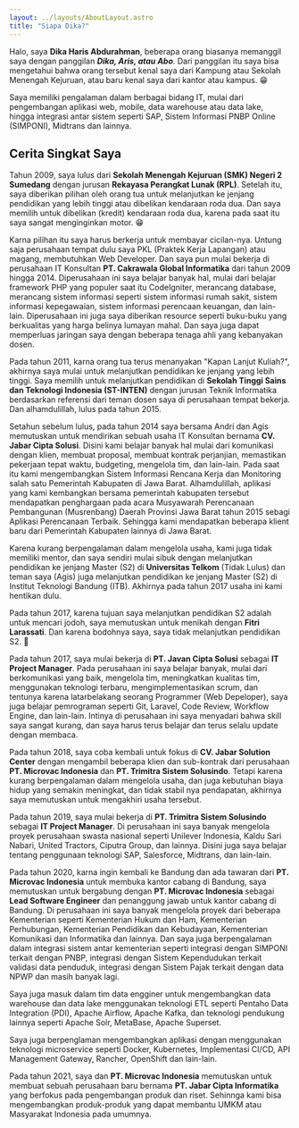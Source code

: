```yaml
---
layout: ../layouts/AboutLayout.astro
title: "Siapa Dika?"
---
```


Halo, saya **Dika Haris Abdurahman**, beberapa orang biasanya memanggil saya dengan panggilan **_Dika, Aris, atau Abo_**. Dari panggilan itu saya bisa mengetahui bahwa orang tersebut kenal saya dari Kampung atau Sekolah Menengah Kejuruan, atau baru kenal saya dari kantor atau kampus. 😁

Saya memiliki pengalaman dalam berbagai bidang IT, mulai dari pengembangan aplikasi web, mobile, data warehouse atau data lake, hingga integrasi antar sistem seperti SAP, Sistem Informasi PNBP Online (SIMPONI), Midtrans dan lainnya.

## Cerita Singkat Saya

Tahun 2009, saya lulus dari **Sekolah Menengah Kejuruan (SMK) Negeri 2 Sumedang** dengan jurusan **Rekayasa Perangkat Lunak (RPL)**. Setelah itu, saya diberikan pilihan oleh orang tua untuk melanjutkan ke jenjang pendidikan yang lebih tinggi atau dibelikan kendaraan roda dua. Dan saya memilih untuk dibelikan (kredit) kendaraan roda dua, karena pada saat itu saya sangat menginginkan motor. 😁

Karna pilihan itu saya harus berkerja untuk membayar cicilan-nya. Untung saja perusahaan tempat dulu saya PKL (Praktek Kerja Lapangan) atau magang, membutuhkan Web Developer. Dan saya pun mulai bekerja di perusahaan IT Konsultan **PT. Cakrawala Global Informatika** dari tahun 2009 hingga 2014. Diperusahaan ini saya belajar banyak hal, mulai dari belajar framework PHP yang populer saat itu CodeIgniter, merancang database, merancang sistem informasi seperti sistem informasi rumah sakit, sistem informasi kepegawaian, sistem informasi perencaan keuangan, dan lain-lain. Diperusahaan ini juga saya diberikan resource seperti buku-buku yang berkualitas yang harga belinya lumayan mahal. Dan saya juga dapat memperluas jaringan saya dengan beberapa tenaga ahli yang kebanyakan dosen.

Pada tahun 2011, karna orang tua terus menanyakan "Kapan Lanjut Kuliah?", akhirnya saya mulai untuk melanjutkan pendidikan ke jenjang yang lebih tinggi. Saya memilih untuk melanjutkan pendidikan di **Sekolah Tinggi Sains dan Teknologi Indonesia (ST-INTEN)** dengan jurusan Teknik Informatika berdasarkan referensi dari teman dosen saya di perusahaan tempat bekerja. Dan alhamdulillah, lulus pada tahun 2015.

Setahun sebelum lulus, pada tahun 2014 saya bersama Andri dan Agis memutuskan untuk mendirikan sebuah usaha IT Konsultan bernama **CV. Jabar Cipta Solusi**. Disini kami belajar banyak hal mulai dari komunikasi dengan klien, membuat proposal, membuat kontrak perjanjian, memastikan pekerjaan tepat waktu, budgeting, mengelola tim, dan lain-lain. Pada saat itu kami mengembangkan Sistem Informasi Rencana Kerja dan Monitoring salah satu Pemerintah Kabupaten di Jawa Barat. Alhamdulillah, aplikasi yang kami kembangkan bersama pemerintah kabupaten tersebut mendapatkan penghargaan pada acara Musyawarah Perencanaan Pembangunan (Musrenbang) Daerah Provinsi Jawa Barat tahun 2015 sebagi Aplikasi Perencanaan Terbaik. Sehingga kami mendapatkan beberapa klient baru dari Pemerintah Kabupaten lainnya di Jawa Barat.

Karena kurang berpengalaman dalam mengelola usaha, kami juga tidak memiliki mentor, dan saya sendiri mulai sibuk dengan melanjutkan pendidikan ke jenjang Master (S2) di **Universitas Telkom** (Tidak Lulus) dan teman saya (Agis) juga melanjutkan pendidikan ke jenjang Master (S2) di Institut Teknologi Bandung (ITB). Akhirnya pada tahun 2017 usaha ini kami hentikan dulu.

Pada tahun 2017, karena tujuan saya melanjutkan pendidikan S2 adalah untuk mencari jodoh, saya memutuskan untuk menikah dengan **Fitri Larassati**. Dan karena bodohnya saya, saya tidak melanjutkan pendidikan S2. 🙏

Pada tahun 2017, saya mulai bekerja di **PT. Javan Cipta Solusi** sebagai **IT Project Manager**. Pada perusahaan ini saya belajar banyak, mulai dari berkomunikasi yang baik, mengelola tim, meningkatkan kualitas tim, menggunakan teknologi terbaru, mengimplementasikan scrum, dan tentunya karena latarbelakang seorang Programmer (Web Depeloper), saya juga belajar pemrograman seperti Git, Laravel, Code Review, Workflow Engine, dan lain-lain. Intinya di perusahaan ini saya menyadari bahwa skill saya sangat kurang, dan saya harus terus belajar dan terus selalu update dengan membaca.

Pada tahun 2018, saya coba kembali untuk fokus di **CV. Jabar Solution Center** dengan mengambil beberapa klien dan sub-kontrak dari perusahaan **PT. Microvac Indonesia** dan **PT. Trimitra Sistem Solusindo**. Tetapi karena kurang berpengalaman dalam mengelola usaha, dan juga kebutuhan biaya hidup yang semakin meningkat, dan tidak stabil nya pendapatan, akhirnya saya memutuskan untuk mengakhiri usaha tersebut.

Pada tahun 2019, saya mulai bekerja di **PT. Trimitra Sistem Solusindo** sebagai **IT Project Manager**. Di perusahaan ini saya banyak mengelola proyek perusahaan swasta nasional seperti Unilever Indonesia, Kaldu Sari Nabari, United Tractors, Ciputra Group, dan lainnya. Disini juga saya belajar tentang penggunaan teknologi SAP, Salesforce, Midtrans, dan lain-lain.

Pada tahun 2020, karna ingin kembali ke Bandung dan ada tawaran dari **PT. Microvac Indonesia** untuk membuka kantor cabang di Bandung, saya memutuskan untuk bergabung dengan **PT. Microvac Indonesia** sebagai **Lead Software Engineer** dan penanggung jawab untuk kantor cabang di Bandung. Di perusahaan ini saya banyak mengelola proyek dari beberapa Kementerian seperti Kementerian Hukum dan Ham, Kementerian Perhubungan, Kementerian Pendidikan dan Kebudayaan, Kementerian Komunikasi dan Informatika dan lainnya. Dan saya juga berpengalaman dalam integrasi sistem antar kementerian seperti integrasi dengan SIMPONI terkait dengan PNBP, integrasi dengan Sistem Kependudukan terkait validasi data penduduk, integrasi dengan Sistem Pajak terkait dengan data NPWP dan masih banyak lagi.

Saya juga masuk dalam tim data engginer untuk mengembangkan data warehouse dan data lake menggunakan teknologi ETL seperti Pentaho Data Integration (PDI), Apache Airflow, Apache Kafka, dan teknologi pendukung lainnya seperti Apache Solr, MetaBase, Apache Superset.

Saya juga berpenglaman mengembangkan aplikasi dengan menggunakan teknologi microservice seperti Docker, Kubernetes, Implementasi CI/CD, API Management Gateway, Rancher, OpenShift dan lain-lain.

Pada tahun 2021, saya dan **PT. Microvac Indonesia** memutuskan untuk membuat sebuah perusahaan baru bernama **PT. Jabar Cipta Informatika** yang berfokus pada pengembangan produk dan riset. Sehinnga kami bisa mengembangkan produk-produk yang dapat membantu UMKM atau Masyarakat Indonesia pada umumnya.
